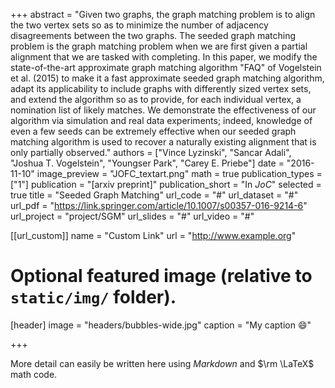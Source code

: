 +++
abstract = "Given two graphs, the graph matching problem is to align the two vertex sets so as to minimize the number of adjacency disagreements between the two graphs. The seeded graph matching problem is the graph matching problem when we are first given a partial alignment that we are tasked with completing. In this paper, we modify the state-of-the-art approximate graph matching algorithm "FAQ" of Vogelstein et al. (2015) to make it a fast approximate seeded graph matching algorithm, adapt its applicability to include graphs with differently sized vertex sets, and extend the algorithm so as to provide, for each individual vertex, a nomination list of likely matches. We demonstrate the effectiveness of our algorithm via simulation and real data experiments; indeed, knowledge of even a few seeds can be extremely effective when our seeded graph matching algorithm is used to recover a naturally existing alignment that is only partially observed."
authors = ["Vince Lyzinski", "Sancar Adali", "Joshua T. Vogelstein", "Youngser Park", "Carey E. Priebe"]
date = "2016-11-10"
image_preview = "JOFC_textart.png"
math = true
publication_types = ["1"]
publication = "[arxiv preprint]"
publication_short = "In *JoC*"
selected = true
title = "Seeded Graph Matching"
url_code = "#"
url_dataset = "#"
url_pdf = "https://link.springer.com/article/10.1007/s00357-016-9214-6"
url_project = "project/SGM"
url_slides = "#"
url_video = "#"

[[url_custom]]
name = "Custom Link"
url = "http://www.example.org"

# Optional featured image (relative to `static/img/` folder).
[header]
image = "headers/bubbles-wide.jpg"
caption = "My caption :smile:"

+++

More detail can easily be written here using *Markdown* and $\rm \LaTeX$ math code.
